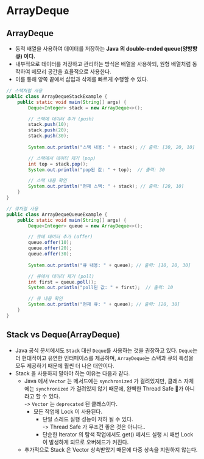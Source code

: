 # ArrayDeque

## ArrayDeque

* 동적 배열을 사용하여 데이터를 저장하는 **Java 의 double-ended queue(양방향 큐) 이다.**&#x20;
* 내부적으로 데이터를 저장하고 관리하는 방식은 배열을 사용하되, 원형 배열처럼 동작하여 메모리 공간을 효율적으로 사용한다.&#x20;
* 이를 통해 양쪽 끝에서 삽입과 삭제를 빠르게 수행할 수 있다.&#x20;

```java
// 스택처럼 사용 
public class ArrayDequeStackExample {
    public static void main(String[] args) {
        Deque<Integer> stack = new ArrayDeque<>();

        // 스택에 데이터 추가 (push)
        stack.push(10);
        stack.push(20);
        stack.push(30);
        
        System.out.println("스택 내용: " + stack); // 출력: [30, 20, 10]

        // 스택에서 데이터 제거 (pop)
        int top = stack.pop();
        System.out.println("pop된 값: " + top);  // 출력: 30

        // 스택 내용 확인
        System.out.println("현재 스택: " + stack); // 출력: [20, 10]
    }
}

// 큐처럼 사용 
public class ArrayDequeQueueExample {
    public static void main(String[] args) {
        Deque<Integer> queue = new ArrayDeque<>();

        // 큐에 데이터 추가 (offer)
        queue.offer(10);
        queue.offer(20);
        queue.offer(30);
        
        System.out.println("큐 내용: " + queue); // 출력: [10, 20, 30]

        // 큐에서 데이터 제거 (poll)
        int first = queue.poll();
        System.out.println("poll된 값: " + first);  // 출력: 10

        // 큐 내용 확인
        System.out.println("현재 큐: " + queue); // 출력: [20, 30]
    }
}

```

## Stack vs Deque(ArrayDeque)

* Java 공식 문서에서도 `Stack` 대신 `Deque`를 사용하는 것을 권장하고 있다. `Deque`는 더 현대적이고 유연한 인터페이스를 제공하며, `ArrayDeque`는 스택과 큐의 특성을 모두 제공하기 때문에 훨씬 더 나은 대안이다.
* Stack 을 사용하지 말아야 하는 이유는 다음과 같다.&#x20;
  * Java 에서 `Vector` 는 메서드에는 `synchronized` 가 걸려있지만, 클래스 자체에는 `synchronized` 가 걸려있지 않기 때문에, 완벽한 Thread Safe 가 아니라고 할 수 있다. \
    \-> `Vector` 는 `deprecated` 된 클래스이다.&#x20;
    * 모든 작업에 Lock 이 사용된다.
      * 단일 스레드 실행 성능이 저하 될 수 있다.\
        \-> Thread Safe 가 무조건 좋은 것은 아니다..
      * 단순한 Iterator 의 탐색 작업에서도 get() 메서드 실행 시 매번 Lock 이 발생하게 되므로 오버헤드가 커진다.
  * 추가적으로 Stack 은 Vector 상속받았기 때문에 다중 상속을 지원하지 않는다.
